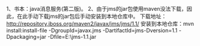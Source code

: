 1、书本：java消息服务(第二版)。
2、由于jms的jar包使用maven没法下载，因此，在此手动下载jms的jar包后手动安装到本地仓库中。
	下载地址：http://repository.jboss.org/maven2/javax/jms/jms/1.1/
	安装到本地仓库：mvn install:install-file -DgroupId=javax.jms -DartifactId=jms-Dversion=1.1 -Dpackaging=jar -Dfile=E:\jms-1.1.jar